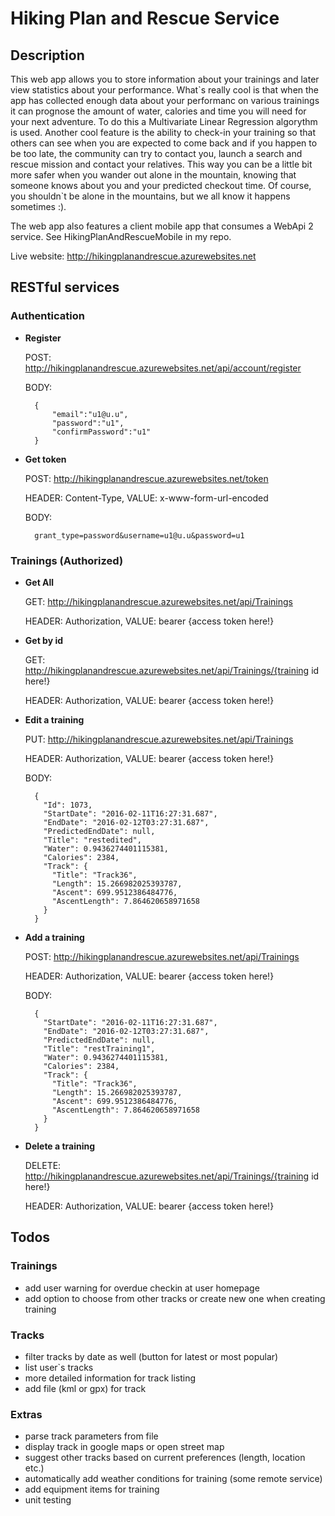 # Hiking Plan and Rescue Service

## Description

This web app allows you to store information about your trainings and later view statistics about your performance. What\`s really cool is that when the app has collected enough data about your performanc on various trainings it can prognose the amount of water, calories and time you will need for your next adventure. To do this a Multivariate Linear Regression algorythm is used. Another cool feature is the ability to check-in your training so that others can see when you are expected to come back and if you happen to be too late, the community can try to contact you, launch a search and rescue mission and contact your relatives. This way you can be a little bit more safer when you wander out alone in the mountain, knowing that someone knows about you and your predicted checkout time. Of course, you shouldn`t be alone in the mountains, but we all know it happens sometimes :).

The web app also features a client mobile app that consumes a WebApi 2 service. See HikingPlanAndRescueMobile in my repo.

Live website: http://hikingplanandrescue.azurewebsites.net


## RESTful services

### Authentication

- __Register__

    POST: http://hikingplanandrescue.azurewebsites.net/api/account/register

    BODY:

        {
            "email":"u1@u.u",
            "password":"u1",
            "confirmPassword":"u1"
        }

- __Get token__

    POST: http://hikingplanandrescue.azurewebsites.net/token
    
    HEADER: Content-Type, VALUE: x-www-form-url-encoded

    BODY:

        grant_type=password&username=u1@u.u&password=u1
    

### Trainings (Authorized)

- __Get All__

    GET: http://hikingplanandrescue.azurewebsites.net/api/Trainings
    
    HEADER: Authorization, VALUE: bearer {access token here!}

- __Get by id__

    GET: http://hikingplanandrescue.azurewebsites.net/api/Trainings/{training id here!}
    
    HEADER: Authorization, VALUE: bearer {access token here!}

- __Edit a training__

    PUT: http://hikingplanandrescue.azurewebsites.net/api/Trainings

    HEADER: Authorization, VALUE: bearer {access token here!}

    BODY:

        {
          "Id": 1073,
          "StartDate": "2016-02-11T16:27:31.687",
          "EndDate": "2016-02-12T03:27:31.687",
          "PredictedEndDate": null,
          "Title": "restedited",
          "Water": 0.9436274401115381,
          "Calories": 2384,
          "Track": {
            "Title": "Track36",
            "Length": 15.266982025393787,
            "Ascent": 699.9512386484776,
            "AscentLength": 7.864620658971658
          }
        } 

- __Add a training__

    POST: http://hikingplanandrescue.azurewebsites.net/api/Trainings

    HEADER: Authorization, VALUE: bearer {access token here!}

    BODY:

        {
          "StartDate": "2016-02-11T16:27:31.687",
          "EndDate": "2016-02-12T03:27:31.687",
          "PredictedEndDate": null,
          "Title": "restTraining1",
          "Water": 0.9436274401115381,
          "Calories": 2384,
          "Track": {
            "Title": "Track36",
            "Length": 15.266982025393787,
            "Ascent": 699.9512386484776,
            "AscentLength": 7.864620658971658
          }
        }

- __Delete a training__

    DELETE: http://hikingplanandrescue.azurewebsites.net/api/Trainings/{training id here!}

    HEADER: Authorization, VALUE: bearer {access token here!}








## Todos


### Trainings
- add user warning for overdue checkin at user homepage
- add option to choose from other tracks or create new one when creating training

### Tracks
- filter tracks by date as well (button for latest or most popular)
- list user\`s tracks
- more detailed information for track listing
- add file (kml or gpx) for track

### Extras
- parse track parameters from file
- display track in google maps or open street map
- suggest other tracks based on current preferences (length, location etc.)
- automatically add weather conditions for training (some remote service)
- add equipment items for training
- unit testing
